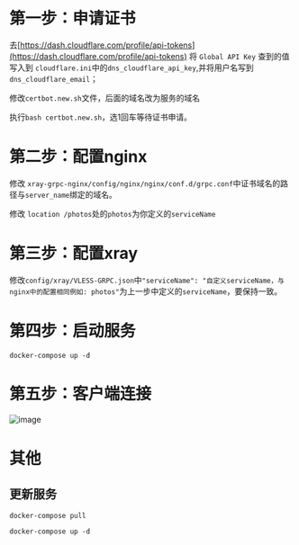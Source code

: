 # 第一步：申请证书

去[https://dash.cloudflare.com/profile/api-tokens](https://dash.cloudflare.com/profile/api-tokens) 将 `Global API Key` 查到的值写入到 `cloudflare.ini`中的`dns_cloudflare_api_key`,并将用户名写到`dns_cloudflare_email`；

修改`certbot.new.sh`文件，后面的域名改为服务的域名

执行`bash certbot.new.sh`，选1回车等待证书申请。

# 第二步：配置nginx

修改 `xray-grpc-nginx/config/nginx/nginx/conf.d/grpc.conf`中证书域名的路径与`server_name`绑定的域名。

修改 `location /photos`处的`photos`为你定义的`serviceName`

# 第三步：配置xray

修改`config/xray/VLESS-GRPC.json`中`"serviceName": "自定义serviceName，与nginx中的配置相同例如: photos"`为上一步中定义的`serviceName`，要保持一致。

# 第四步：启动服务

`docker-compose up -d`

# 第五步：客户端连接

![image](https://user-images.githubusercontent.com/2107833/206098484-3e1105ee-838f-4bd5-b160-d5628d819a38.png)

# 其他

## 更新服务

`docker-compose pull`

`docker-compose up -d`




